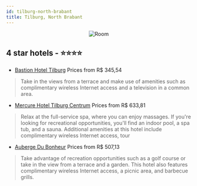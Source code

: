 ```yaml
---
id: tilburg-north-brabant
title: Tilburg, North Brabant
---
```


<center><img src="https://i.travelapi.com/hotels/2000000/1060000/1054700/1054611/05cd3d54_z.jpg" alt="Room" /></center>


##  4 star hotels - ⭐️⭐️⭐️⭐️

-    [Bastion Hotel Tilburg](https://us.hurb.com/hotels/tilburg/bastion-hotel-tilburg-JNP-JP219295?cmp=18055) Prices from R$ 345,54
   > Take in the views from a terrace and make use of amenities such as complimentary wireless Internet access and a television in a common area.
-    [Mercure Hotel Tilburg Centrum](https://us.hurb.com/hotels/tilburg/mercure-hotel-tilburg-centrum-JNP-JP290651?cmp=18055) Prices from R$ 633,81
   > Relax at the full-service spa, where you can enjoy massages. If you're looking for recreational opportunities, you'll find an indoor pool, a spa tub, and a sauna. Additional amenities at this hotel include complimentary wireless Internet access, tour
-    [Auberge Du Bonheur](https://us.hurb.com/hotels/tilburg/auberge-du-bonheur-JNP-JP217773?cmp=18055) Prices from R$ 507,13
   > Take advantage of recreation opportunities such as a golf course or take in the view from a terrace and a garden. This hotel also features complimentary wireless Internet access, a picnic area, and barbecue grills.
